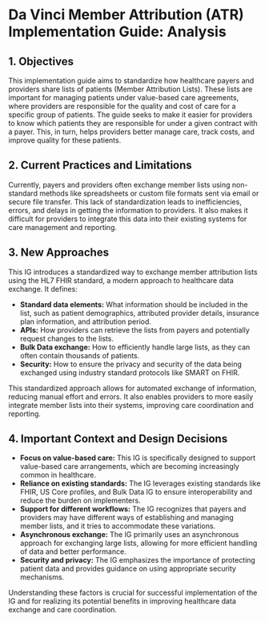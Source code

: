 # Da Vinci Member Attribution (ATR) Implementation Guide: Analysis

## 1. Objectives

This implementation guide aims to standardize how healthcare payers and providers share lists of patients (Member Attribution Lists). These lists are important for managing patients under value-based care agreements, where providers are responsible for the quality and cost of care for a specific group of patients. The guide seeks to make it easier for providers to know which patients they are responsible for under a given contract with a payer. This, in turn, helps providers better manage care, track costs, and improve quality for these patients.

## 2. Current Practices and Limitations

Currently, payers and providers often exchange member lists using non-standard methods like spreadsheets or custom file formats sent via email or secure file transfer. This lack of standardization leads to inefficiencies, errors, and delays in getting the information to providers. It also makes it difficult for providers to integrate this data into their existing systems for care management and reporting.

## 3. New Approaches

This IG introduces a standardized way to exchange member attribution lists using the HL7 FHIR standard, a modern approach to healthcare data exchange. It defines:

*   **Standard data elements:** What information should be included in the list, such as patient demographics, attributed provider details, insurance plan information, and attribution period.
*   **APIs:** How providers can retrieve the lists from payers and potentially request changes to the lists.
*   **Bulk Data exchange:** How to efficiently handle large lists, as they can often contain thousands of patients.
*   **Security:** How to ensure the privacy and security of the data being exchanged using industry standard protocols like SMART on FHIR.

This standardized approach allows for automated exchange of information, reducing manual effort and errors. It also enables providers to more easily integrate member lists into their systems, improving care coordination and reporting.

## 4. Important Context and Design Decisions

*   **Focus on value-based care:** This IG is specifically designed to support value-based care arrangements, which are becoming increasingly common in healthcare.
*   **Reliance on existing standards:** The IG leverages existing standards like FHIR, US Core profiles, and Bulk Data IG to ensure interoperability and reduce the burden on implementers.
*   **Support for different workflows:** The IG recognizes that payers and providers may have different ways of establishing and managing member lists, and it tries to accommodate these variations.
*   **Asynchronous exchange:** The IG primarily uses an asynchronous approach for exchanging large lists, allowing for more efficient handling of data and better performance.
*   **Security and privacy:** The IG emphasizes the importance of protecting patient data and provides guidance on using appropriate security mechanisms.

Understanding these factors is crucial for successful implementation of the IG and for realizing its potential benefits in improving healthcare data exchange and care coordination.
